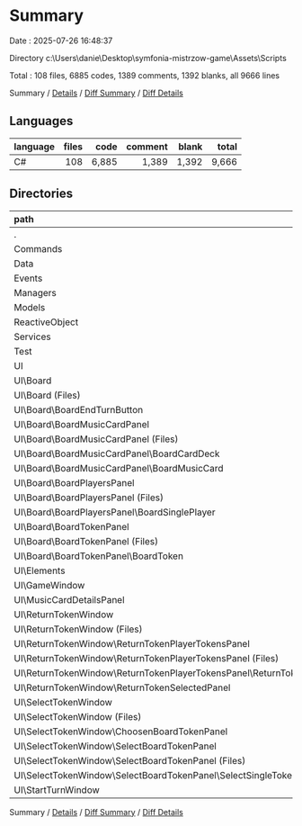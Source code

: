# Summary

Date : 2025-07-26 16:48:37

Directory c:\\Users\\danie\\Desktop\\symfonia-mistrzow-game\\Assets\\Scripts

Total : 108 files,  6885 codes, 1389 comments, 1392 blanks, all 9666 lines

Summary / [Details](details.md) / [Diff Summary](diff.md) / [Diff Details](diff-details.md)

## Languages
| language | files | code | comment | blank | total |
| :--- | ---: | ---: | ---: | ---: | ---: |
| C# | 108 | 6,885 | 1,389 | 1,392 | 9,666 |

## Directories
| path | files | code | comment | blank | total |
| :--- | ---: | ---: | ---: | ---: | ---: |
| . | 108 | 6,885 | 1,389 | 1,392 | 9,666 |
| Commands | 9 | 1,039 | 834 | 227 | 2,100 |
| Data | 6 | 222 | 9 | 28 | 259 |
| Events | 4 | 458 | 277 | 96 | 831 |
| Managers | 1 | 49 | 12 | 12 | 73 |
| Models | 11 | 1,155 | 29 | 243 | 1,427 |
| ReactiveObject | 3 | 175 | 41 | 29 | 245 |
| Services | 2 | 127 | 8 | 31 | 166 |
| Test | 1 | 34 | 0 | 5 | 39 |
| UI | 71 | 3,626 | 179 | 721 | 4,526 |
| UI\\Board | 33 | 1,484 | 66 | 315 | 1,865 |
| UI\\Board (Files) | 3 | 92 | 1 | 15 | 108 |
| UI\\Board\\BoardEndTurnButton | 3 | 108 | 0 | 25 | 133 |
| UI\\Board\\BoardMusicCardPanel | 13 | 606 | 48 | 129 | 783 |
| UI\\Board\\BoardMusicCardPanel (Files) | 3 | 136 | 7 | 32 | 175 |
| UI\\Board\\BoardMusicCardPanel\\BoardCardDeck | 4 | 45 | 0 | 11 | 56 |
| UI\\Board\\BoardMusicCardPanel\\BoardMusicCard | 6 | 425 | 41 | 86 | 552 |
| UI\\Board\\BoardPlayersPanel | 6 | 215 | 0 | 42 | 257 |
| UI\\Board\\BoardPlayersPanel (Files) | 3 | 87 | 0 | 19 | 106 |
| UI\\Board\\BoardPlayersPanel\\BoardSinglePlayer | 3 | 128 | 0 | 23 | 151 |
| UI\\Board\\BoardTokenPanel | 8 | 463 | 17 | 104 | 584 |
| UI\\Board\\BoardTokenPanel (Files) | 3 | 83 | 0 | 16 | 99 |
| UI\\Board\\BoardTokenPanel\\BoardToken | 5 | 380 | 17 | 88 | 485 |
| UI\\Elements | 1 | 20 | 0 | 3 | 23 |
| UI\\GameWindow | 3 | 97 | 4 | 16 | 117 |
| UI\\MusicCardDetailsPanel | 6 | 676 | 101 | 149 | 926 |
| UI\\ReturnTokenWindow | 12 | 357 | 0 | 62 | 419 |
| UI\\ReturnTokenWindow (Files) | 3 | 139 | 0 | 22 | 161 |
| UI\\ReturnTokenWindow\\ReturnTokenPlayerTokensPanel | 6 | 218 | 0 | 37 | 255 |
| UI\\ReturnTokenWindow\\ReturnTokenPlayerTokensPanel (Files) | 3 | 29 | 0 | 5 | 34 |
| UI\\ReturnTokenWindow\\ReturnTokenPlayerTokensPanel\\ReturnTokenSinglePlayerToken | 3 | 189 | 0 | 32 | 221 |
| UI\\ReturnTokenWindow\\ReturnTokenSelectedPanel | 3 | 0 | 0 | 3 | 3 |
| UI\\SelectTokenWindow | 13 | 859 | 8 | 152 | 1,019 |
| UI\\SelectTokenWindow (Files) | 3 | 190 | 1 | 37 | 228 |
| UI\\SelectTokenWindow\\ChoosenBoardTokenPanel | 4 | 306 | 0 | 51 | 357 |
| UI\\SelectTokenWindow\\SelectBoardTokenPanel | 6 | 363 | 7 | 64 | 434 |
| UI\\SelectTokenWindow\\SelectBoardTokenPanel (Files) | 3 | 118 | 0 | 24 | 142 |
| UI\\SelectTokenWindow\\SelectBoardTokenPanel\\SelectSingleToken | 3 | 245 | 7 | 40 | 292 |
| UI\\StartTurnWindow | 3 | 133 | 0 | 24 | 157 |

Summary / [Details](details.md) / [Diff Summary](diff.md) / [Diff Details](diff-details.md)